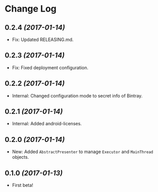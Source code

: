 Change Log
==========

0.2.4 *(2017-01-14)*
--------------------

* Fix: Updated RELEASING.md.

0.2.3 *(2017-01-14)*
--------------------

* Fix: Fixed deployment configuration.

0.2.2 *(2017-01-14)*
--------------------

* Internal: Changed configuration mode to secret info of Bintray.

0.2.1 *(2017-01-14)*
--------------------

* Internal: Added android-licenses.

0.2.0 *(2017-01-14)*
--------------------

* New: Added `AbstractPresenter` to manage `Executor` and `MainThread` objects.

0.1.0 *(2017-01-13)*
--------------------

* First beta!